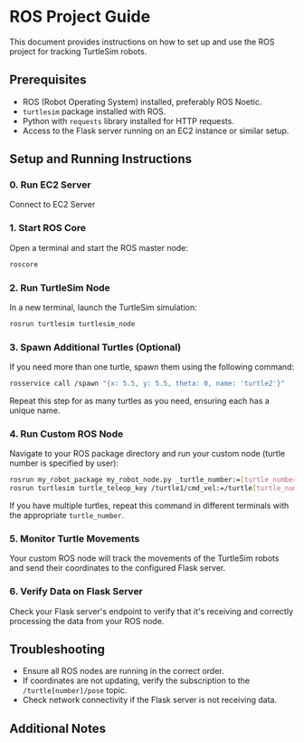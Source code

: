 # ROS Project Guide

This document provides instructions on how to set up and use the ROS project for tracking TurtleSim robots.

## Prerequisites

- ROS (Robot Operating System) installed, preferably ROS Noetic.
- `turtlesim` package installed with ROS.
- Python with `requests` library installed for HTTP requests.
- Access to the Flask server running on an EC2 instance or similar setup.

## Setup and Running Instructions

### 0. Run EC2 Server
Connect to EC2 Server

### 1. Start ROS Core
Open a terminal and start the ROS master node:
```bash
roscore
```

### 2. Run TurtleSim Node
In a new terminal, launch the TurtleSim simulation:
```bash
rosrun turtlesim turtlesim_node
```

### 3. Spawn Additional Turtles (Optional)
If you need more than one turtle, spawn them using the following command:
```bash
rosservice call /spawn "{x: 5.5, y: 5.5, theta: 0, name: 'turtle2'}"
```
Repeat this step for as many turtles as you need, ensuring each has a unique name.

### 4. Run Custom ROS Node
Navigate to your ROS package directory and run your custom node (turtle number is specified by user):
```bash
rosrun my_robot_package my_robot_node.py _turtle_number:=[turtle_number]
rosrun turtlesim turtle_teleop_key /turtle1/cmd_vel:=/turtle[turtle_number]/cmd_vel
```
If you have multiple turtles, repeat this command in different terminals with the appropriate `turtle_number`.

### 5. Monitor Turtle Movements
Your custom ROS node will track the movements of the TurtleSim robots and send their coordinates to the configured Flask server.

### 6. Verify Data on Flask Server
Check your Flask server's endpoint to verify that it's receiving and correctly processing the data from your ROS node.

## Troubleshooting

- Ensure all ROS nodes are running in the correct order.
- If coordinates are not updating, verify the subscription to the `/turtle[number]/pose` topic.
- Check network connectivity if the Flask server is not receiving data.

## Additional Notes

